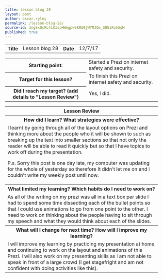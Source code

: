 ```yaml
---
title: lesson blog 28
layout: post
author: oscar.ryley
permalink: /lesson-blog-28/
source-id: 1ngSxQcRL4LKIspHWegpw5kMd9jWYMJQw_S88iRo5SqM
published: true
---
```

<table>
  <tr>
    <th>Title</th>
    <td>Lesson blog 28</td>
    <th>Date</th>
    <td>12/7/17</td>
  </tr>
</table>


<table>
  <tr>
    <th>Starting point:</th>
    <td>Started a Prezi on internet safety and security.</td>
  </tr>
  <tr>
    <th>Target for this lesson?</th>
    <td>To finish this Prezi on internet safety and security.</td>
  </tr>
  <tr>
    <th>Did I reach my target? 
(add details to "Lesson Review")</th>
    <td>Yes, I did.</td>
  </tr>
</table>


<table>
  <tr>
    <th>Lesson Review</th>
  </tr>
  <tr>
    <th>How did I learn? What strategies were effective? </th>
  </tr>
  <tr>
    <td>I learnt by going through all of the layout options on Prezi and thinking more about the people who it will be shown to such as breaking up the text into smaller sections so that not only the reader will be able to read it quickly but so that I have topics to work off during the presentation. 

P.s.
Sorry this post is one day late, my computer was updating for the whole of yesterday so therefore It didn't let me on and I couldn’t write my weekly post until now.</td>
  </tr>
  <tr>
    <th>What limited my learning? Which habits do I need to work on? </th>
  </tr>
  <tr>
    <td>As all of the writing on my prezi was all in a text box per slide I had to spend some time dissecting each of the bullet points so that I could use animations to go from one point to the other. I need to work on thinking about the people having to sit through my speech and what they would think about each of the slides.</td>
  </tr>
  <tr>
    <th>What will I change for next time? How will I improve my learning?</th>
  </tr>
  <tr>
    <td>I will improve my learning by practicing my presentation at home and continuing to work on the layout and animations of this Prezi. I will also work on my presenting skills as I am not able to speak in front of a large crowd (I get stagefright and am not confident with doing activities like this).</td>
  </tr>
</table>


